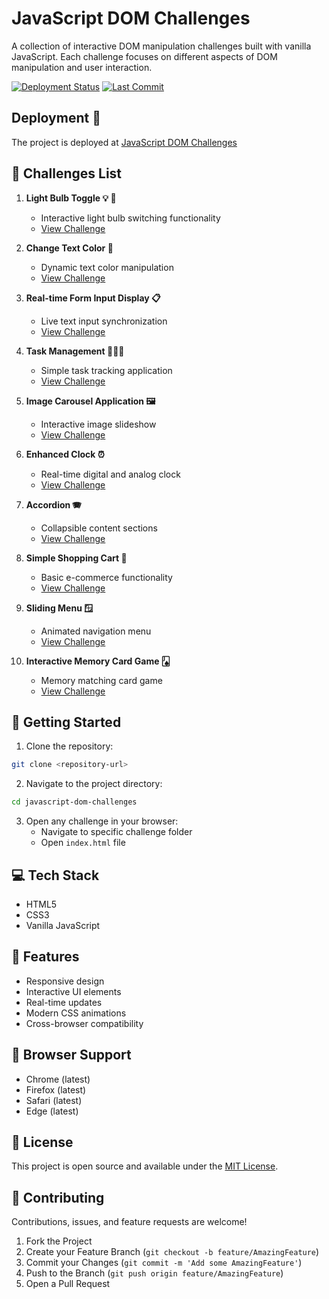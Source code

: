 # JavaScript DOM Challenges

A collection of interactive DOM manipulation challenges built with vanilla JavaScript. Each challenge focuses on different aspects of DOM manipulation and user interaction.

[![Deployment Status](https://img.shields.io/github/deployments/sagar-1m/JavaScript-DOM-Challenges/github-pages)](https://sagar-1m.github.io/JavaScript-DOM-Challenges/)
[![Last Commit](https://img.shields.io/github/last-commit/sagar-1m/JavaScript-DOM-Challenges)](https://github.com/sagar-1m/JavaScript-DOM-Challenges/commits/main)

## Deployment 🚀

The project is deployed at [JavaScript DOM Challenges](https://sagar-1m.github.io/JavaScript-DOM-Challenges/)

## 🎯 Challenges List

1. **Light Bulb Toggle 💡 🌚**

   - Interactive light bulb switching functionality
   - [View Challenge](./challenge-1/)

2. **Change Text Color 🦎**

   - Dynamic text color manipulation
   - [View Challenge](./challenge-2/)

3. **Real-time Form Input Display 📋**

   - Live text input synchronization
   - [View Challenge](./challenge-3/)

4. **Task Management 🧏🏻‍♂️**

   - Simple task tracking application
   - [View Challenge](./challenge-4/)

5. **Image Carousel Application 🖼️**

   - Interactive image slideshow
   - [View Challenge](./challenge-5/)

6. **Enhanced Clock ⏰**

   - Real-time digital and analog clock
   - [View Challenge](./challenge-6/)

7. **Accordion 🪗**

   - Collapsible content sections
   - [View Challenge](./challenge-7/)

8. **Simple Shopping Cart 🛒**

   - Basic e-commerce functionality
   - [View Challenge](./challenge-8/)

9. **Sliding Menu 🪟**

   - Animated navigation menu
   - [View Challenge](./challenge-9/)

10. **Interactive Memory Card Game 🂫**
    - Memory matching card game
    - [View Challenge](./challenge-10/)

## 🚀 Getting Started

1. Clone the repository:

```bash
git clone <repository-url>
```

2. Navigate to the project directory:

```bash
cd javascript-dom-challenges
```

3. Open any challenge in your browser:
   - Navigate to specific challenge folder
   - Open `index.html` file

## 💻 Tech Stack

- HTML5
- CSS3
- Vanilla JavaScript

## 🎨 Features

- Responsive design
- Interactive UI elements
- Real-time updates
- Modern CSS animations
- Cross-browser compatibility

## 📱 Browser Support

- Chrome (latest)
- Firefox (latest)
- Safari (latest)
- Edge (latest)

## 📄 License

This project is open source and available under the [MIT License](LICENSE).

## 🤝 Contributing

Contributions, issues, and feature requests are welcome!

1. Fork the Project
2. Create your Feature Branch (`git checkout -b feature/AmazingFeature`)
3. Commit your Changes (`git commit -m 'Add some AmazingFeature'`)
4. Push to the Branch (`git push origin feature/AmazingFeature`)
5. Open a Pull Request
